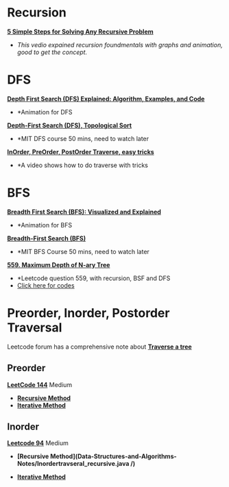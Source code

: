 # Recursion

**[5 Simple Steps for Solving Any Recursive Problem](https://www.youtube.com/watch?v=ngCos392W4w)**
- *This vedio expained recursion foundmentals with graphs and animation, good to get the concept.*

# DFS
**[Depth First Search (DFS) Explained: Algorithm, Examples, and Code](https://www.youtube.com/watch?v=PMMc4VsIacU)**
- *Animation for DFS 

**[Depth-First Search (DFS), Topological Sort](https://www.youtube.com/watch?v=AfSk24UTFS8)**
- *MIT DFS course 50 mins, need to watch later

**[InOrder, PreOrder, PostOrder Traverse, easy tricks](https://www.youtube.com/watch?v=98AGQU0z2wg)**
- *A video shows how to do traverse with tricks

# BFS
**[Breadth First Search (BFS): Visualized and Explained](https://www.youtube.com/watch?v=xlVX7dXLS64)**
- *Animation for BFS

**[Breadth-First Search (BFS)](https://www.youtube.com/watch?v=s-CYnVz-uh4)**
- *MIT BFS Course 50 mins, need to watch later

**[559. Maximum Depth of N-ary Tree](https://www.youtube.com/watch?v=TtAflDtqwVg)**
- *Leetcode question 559, with recursion, BSF and DFS
- [Click here for codes](https://github.com/asrmrc/Data-Structures-and-Algorithms-Notes/blob/main/Recursion.md)


# Preorder, Inorder, Postorder Traversal
Leetcode forum has a comprehensive note about **[Traverse a tree](https://leetcode.com/explore/learn/card/data-structure-tree/134/traverse-a-tree/929/)**
## Preorder
**[LeetCode 144](https://leetcode.com/problems/binary-tree-preorder-traversal/)** Medium
- **[Recursive Method](https://github.com/an-rainbow/Data-Structures-and-Algorithms-Notes/blob/main/PreorderTravseral_Iterative.java)**
- **[Iterative Method]()**
## Inorder
**[Leetcode 94](https://leetcode.com/problems/binary-tree-inorder-traversal/)** Medium
- **[Recursive Method](Data-Structures-and-Algorithms-Notes/Inordertravseral_recursive.java /)**

- **[Iterative Method]()**
